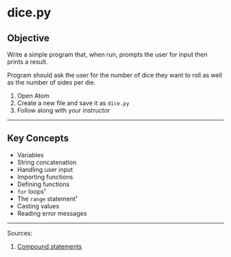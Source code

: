 # dice.py

## Objective

Write a simple program that, when run, prompts the user for input then prints a result.

Program should ask the user for the number of dice they want to roll as well as the number of sides per die.

1. Open Atom
1. Create a new file and save it as `dice.py`
1. Follow along with your instructor

------

## Key Concepts

- Variables
- String concatenation
- Handling user input
- Importing functions
- Defining functions
- `for` loops¹
- The `range` statement¹
- Casting values
- Reading error messages

------

Sources:

1. [Compound statements](https://docs.python.org/3/reference/compound_stmts.html)
